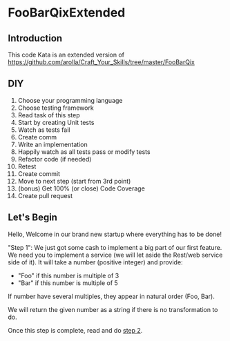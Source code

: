 # FooBarQixExtended
## Introduction
This code Kata is an extended version of https://github.com/arolla/Craft_Your_Skills/tree/master/FooBarQix
## DIY

1. Choose your programming language 
2. Choose testing framework
3. Read task of this step
4. Start by creating Unit tests
5. Watch as tests fail
6. Create comm
7. Write an implementation
8. Happily watch as all tests pass or modify tests
9. Refactor code (if needed)
10. Retest
11. Create commit
12. Move to next step (start from 3rd point)
13. (bonus) Get 100% (or close) Code Coverage
14. Create pull request

## Let's Begin
Hello,
Welcome in our brand new startup where everything has to be done!

"Step 1":
We just got some cash to implement a big part of our first feature.
We need you to implement a service (we will let aside the Rest/web service side of it).
It will take a number (positive integer) and provide:
- "Foo" if this number is multiple of 3
- "Bar" if this number is multiple of 5

If number have several multiples, they appear in natural order (Foo, Bar).

We will return the given number as a string if there is no transformation to do.

Once this step is complete, read and do [step 2](./step_2.md).
